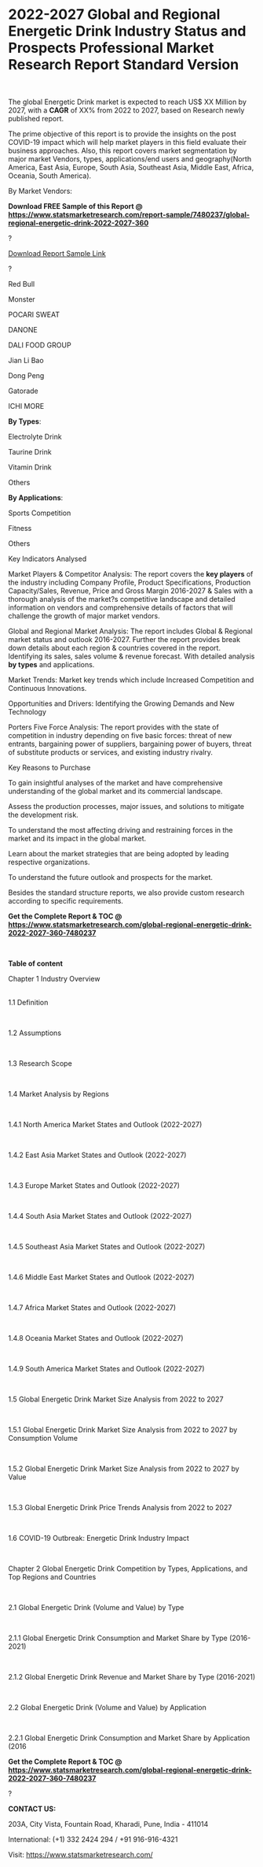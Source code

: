 <h1>2022-2027 Global and Regional Energetic Drink Industry Status and Prospects Professional Market Research Report Standard Version</h1><br/><p>The global Energetic Drink market is expected to reach US$ XX Million by 2027, with a <strong>CAGR</strong> of XX% from 2022 to 2027, based on Research newly published report.</p>
 
 
 
 <p>The prime objective of this report is to provide the insights on the post COVID-19 impact which will help market players in this field evaluate their business approaches. Also, this report covers market segmentation by major market Vendors, types, applications/end users and geography(North America, East Asia, Europe, South Asia, Southeast Asia, Middle East, Africa, Oceania, South America).</p>
 
 
 
 <p>By Market Vendors:</p>
 
 
 
 <div><b>Download FREE Sample of this Report @ <a href="https://www.statsmarketresearch.com/download-free-sample/7480237/global-regional-energetic-drink-2022-2027-360">https://www.statsmarketresearch.com/report-sample/7480237/global-regional-energetic-drink-2022-2027-360</a></b></div>
 
 
 
 <p>? </p>
 
 
 
 <p><a href="https://www.statsmarketresearch.com/download-free-sample/7480237/global-regional-energetic-drink-2022-2027-360">Download Report Sample Link</a></p>
 
 
 
 <p>? </p>
 
 
 
 <p>Red Bull</p>
 
 
 
 <p>Monster</p>
 
 
 
 <p>POCARI SWEAT</p>
 
 
 
 <p>DANONE</p>
 
 
 
 <p>DALI FOOD GROUP</p>
 
 
 
 <p>Jian Li Bao</p>
 
 
 
 <p>Dong Peng</p>
 
 
 
 <p>Gatorade</p>
 
 
 
 <p>ICHI MORE</p>
 
 
 
 <p><strong>By Types</strong>:</p>
 
 
 
 <p>Electrolyte Drink</p>
 
 
 
 <p>Taurine Drink</p>
 
 
 
 <p>Vitamin Drink</p>
 
 
 
 <p>Others</p>
 
 
 
 <p><strong><strong>By Applications</strong></strong>:</p>
 
 
 
 <p>Sports Competition</p>
 
 
 
 <p>Fitness</p>
 
 
 
 <p>Others</p>
 
 
 
 <p>Key Indicators Analysed</p>
 
 
 
 <p>Market Players & Competitor Analysis: The report covers the <strong>key players</strong> of the industry including Company Profile, Product Specifications, Production Capacity/Sales, Revenue, Price and Gross Margin 2016-2027 & Sales with a thorough analysis of the market?s competitive landscape and detailed information on vendors and comprehensive details of factors that will challenge the growth of major market vendors.</p>
 
 
 
 <p>Global and Regional Market Analysis: The report includes Global & Regional market status and outlook 2016-2027. Further the report provides break down details about each region & countries covered in the report. Identifying its sales, sales volume & revenue forecast. With detailed analysis <strong>by types</strong> and applications.</p>
 
 
 
 <p>Market Trends: Market key trends which include Increased Competition and Continuous Innovations.</p>
 
 
 
 <p>Opportunities and Drivers: Identifying the Growing Demands and New Technology</p>
 
 
 
 <p>Porters Five Force Analysis: The report provides with the state of competition in industry depending on five basic forces: threat of new entrants, bargaining power of suppliers, bargaining power of buyers, threat of substitute products or services, and existing industry rivalry.</p>
 
 
 
 <p>Key Reasons to Purchase</p>
 
 
 
 <p>To gain insightful analyses of the market and have comprehensive understanding of the global market and its commercial landscape.</p>
 
 
 
 <p>Assess the production processes, major issues, and solutions to mitigate the development risk.</p>
 
 
 
 <p>To understand the most affecting driving and restraining forces in the market and its impact in the global market.</p>
 
 
 
 <p>Learn about the market strategies that are being adopted by leading respective organizations.</p>
 
 
 
 <p>To understand the future outlook and prospects for the market.</p>
 
 
 
 <p>Besides the standard structure reports, we also provide custom research according to specific requirements.</p>
 
 
 
 <div><b>Get the Complete Report & TOC @ <a href="https://www.statsmarketresearch.com/global-regional-energetic-drink-2022-2027-360-7480237">https://www.statsmarketresearch.com/global-regional-energetic-drink-2022-2027-360-7480237</a></b></div>
 
 
 
 <p><br />
 
 <b>Table of content</b></p>
 
 
 
 <p>Chapter 1 Industry Overview<br />
 
 <br />
 
 1.1 Definition<br />
 
 <br />
 
 1.2 Assumptions<br />
 
 <br />
 
 1.3 Research Scope<br />
 
 <br />
 
 1.4 Market Analysis by Regions<br />
 
 <br />
 
 1.4.1 North America Market States and Outlook (2022-2027)<br />
 
 <br />
 
 1.4.2 East Asia Market States and Outlook (2022-2027)<br />
 
 <br />
 
 1.4.3 Europe Market States and Outlook (2022-2027)<br />
 
 <br />
 
 1.4.4 South Asia Market States and Outlook (2022-2027)<br />
 
 <br />
 
 1.4.5 Southeast Asia Market States and Outlook (2022-2027)<br />
 
 <br />
 
 1.4.6 Middle East Market States and Outlook (2022-2027)<br />
 
 <br />
 
 1.4.7 Africa Market States and Outlook (2022-2027)<br />
 
 <br />
 
 1.4.8 Oceania Market States and Outlook (2022-2027)<br />
 
 <br />
 
 1.4.9 South America Market States and Outlook (2022-2027)<br />
 
 <br />
 
 1.5 Global Energetic Drink Market Size Analysis from 2022 to 2027<br />
 
 <br />
 
 1.5.1 Global Energetic Drink Market Size Analysis from 2022 to 2027 by Consumption Volume<br />
 
 <br />
 
 1.5.2 Global Energetic Drink Market Size Analysis from 2022 to 2027 by Value<br />
 
 <br />
 
 1.5.3 Global Energetic Drink Price Trends Analysis from 2022 to 2027<br />
 
 <br />
 
 1.6 COVID-19 Outbreak: Energetic Drink Industry Impact<br />
 
 <br />
 
 Chapter 2 Global Energetic Drink Competition by Types, Applications, and Top Regions and Countries<br />
 
 <br />
 
 2.1 Global Energetic Drink (Volume and Value) by Type<br />
 
 <br />
 
 2.1.1 Global Energetic Drink Consumption and Market Share by Type (2016-2021)<br />
 
 <br />
 
 2.1.2 Global Energetic Drink Revenue and Market Share by Type (2016-2021)<br />
 
 <br />
 
 2.2 Global Energetic Drink (Volume and Value) by Application<br />
 
 <br />
 
 2.2.1 Global Energetic Drink Consumption and Market Share by Application (2016</p>
 
 
 
 <div><b>Get the Complete Report & TOC @ <a href="https://www.statsmarketresearch.com/global-regional-energetic-drink-2022-2027-360-7480237">https://www.statsmarketresearch.com/global-regional-energetic-drink-2022-2027-360-7480237</a></b></div>
 
 
 
 <p>? </p>
 
 
 
 <p><b>CONTACT US:</b><br />
 
 203A, City Vista, Fountain Road, Kharadi, Pune, India - 411014<br />
 
 International: (+1) 332 2424 294 / +91 916-916-4321<br />
 
 Visit: <a href="https://www.statsmarketresearch.com/">https://www.statsmarketresearch.com/</a></p>